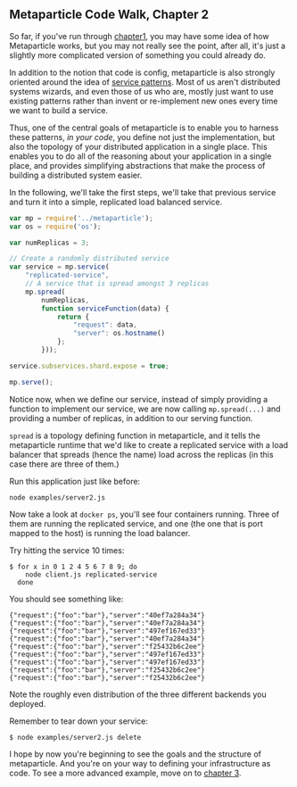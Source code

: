 ## Metaparticle Code Walk, Chapter 2

So far, if you've run through [chapter1](server1.md), you may have some idea of how
Metaparticle works, but you may not really see the point, after all, it's just a slightly
more complicated version of something you could already do.

In addition to the notion that code is config, metaparticle is also strongly oriented around
the idea of [service patterns](/docs/service-patterns.md). Most of us aren't distributed
systems wizards, and even those of us who are, mostly just want to use existing patterns
rather than invent or re-implement new ones every time we want to build a service.

Thus, one of the central goals of metaparticle is to enable you to harness these patterns,
_in your code_, you define not just the implementation, but also the topology of your
distributed application in a single place.  This enables you to do all of the reasoning
about your application in a single place, and provides simplifying abstractions that make
the process of building a distributed system easier.

In the following, we'll take the first steps, we'll take that previous service and turn it
into a simple, replicated load balanced service.

```javascript
var mp = require('../metaparticle');
var os = require('os');

var numReplicas = 3;

// Create a randomly distributed service
var service = mp.service(
	"replicated-service",
	// A service that is spread amongst 3 replicas
	mp.spread(
		numReplicas,
		function serviceFunction(data) {
			return {
				"request": data,
				"server": os.hostname()
			};
		}));

service.subservices.shard.expose = true;

mp.serve();
```

Notice now, when we define our service, instead of simply providing a function to implement
our service, we are now calling `mp.spread(...)` and providing a number of replicas, in addition
to our serving function.

`spread` is a topology defining function in metaparticle, and it tells the metaparticle runtime
that we'd like to create a replicated service with a load balancer that spreads (hence the name)
load across the replicas (in this case there are three of them.)

Run this application just like before:

```console
node examples/server2.js
```

Now take a look at `docker ps`, you'll see four containers running.  Three of them are running
the replicated service, and one (the one that is port mapped to the host) is running the load
balancer.

Try hitting the service 10 times:
```console
$ for x in 0 1 2 4 5 6 7 8 9; do 
    node client.js replicated-service
  done
```

You should see something like:
```console
{"request":{"foo":"bar"},"server":"40ef7a284a34"}
{"request":{"foo":"bar"},"server":"40ef7a284a34"}
{"request":{"foo":"bar"},"server":"497ef167ed33"}
{"request":{"foo":"bar"},"server":"40ef7a284a34"}
{"request":{"foo":"bar"},"server":"f25432b6c2ee"}
{"request":{"foo":"bar"},"server":"497ef167ed33"}
{"request":{"foo":"bar"},"server":"497ef167ed33"}
{"request":{"foo":"bar"},"server":"f25432b6c2ee"}
{"request":{"foo":"bar"},"server":"f25432b6c2ee"}
```

Note the roughly even distribution of the three different backends you deployed.

Remember to tear down your service:

```console
$ node examples/server2.js delete
```

I hope by now you're beginning to see the goals and the structure of metaparticle. And you're on
your way to defining your infrastructure as code. To see a more advanced example, move on to
[chapter 3](server3.md).
